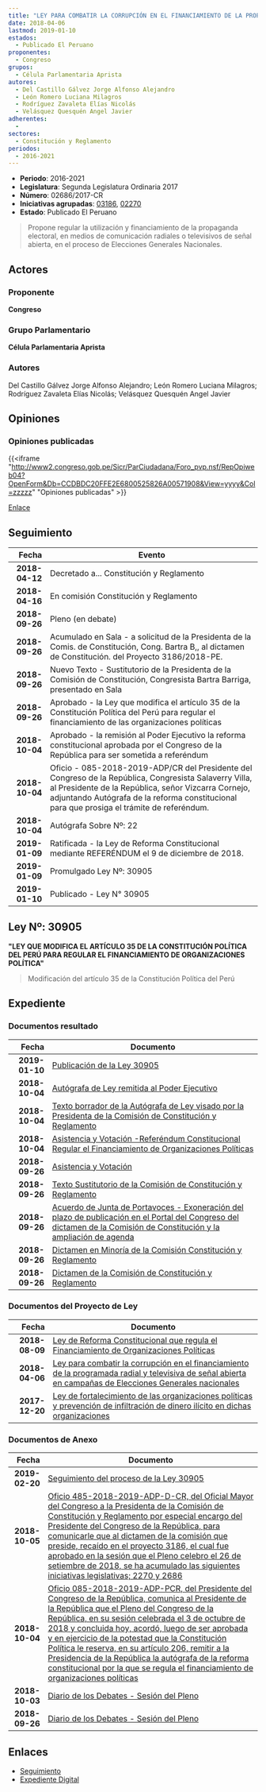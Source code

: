 ```yaml
---
title: "LEY PARA COMBATIR LA CORRUPCIÓN EN EL FINANCIAMIENTO DE LA PROPAGANDA RADIAL Y TELEVISIVA DE SEÑAL ABIERTA EN CAMPAÑAS DE ELECCIONES GENERALES NACIONALES"
date: 2018-04-06
lastmod: 2019-01-10
estados: 
  - Publicado El Peruano
proponentes: 
  - Congreso
grupos: 
  - Célula Parlamentaria Aprista
autores: 
  - Del Castillo Gálvez Jorge Alfonso Alejandro
  - León Romero Luciana Milagros
  - Rodríguez Zavaleta Elías Nicolás
  - Velásquez Quesquén Angel Javier
adherentes: 
  - 
sectores: 
  - Constitución y Reglamento
periodos: 
  - 2016-2021
---
```


- **Periodo**: 2016-2021
- **Legislatura**: Segunda Legislatura Ordinaria 2017
- **Número**: 02686/2017-CR
- **Iniciativas agrupadas**: [03186](../../03100/03186), [02270](../../02200/02270)
- **Estado**: Publicado El Peruano

> Propone regular la utilización y financiamiento de la propaganda electoral, en medios de comunicación radiales o televisivos de señal abierta, en el proceso de Elecciones Generales Nacionales.


## Actores

### Proponente

**Congreso**

### Grupo Parlamentario

**Célula Parlamentaria Aprista**

### Autores

Del Castillo Gálvez Jorge Alfonso Alejandro; León Romero Luciana Milagros; Rodríguez Zavaleta Elías Nicolás; Velásquez Quesquén Angel Javier


## Opiniones

### Opiniones publicadas

{{<iframe "http://www2.congreso.gob.pe/Sicr/ParCiudadana/Foro_pvp.nsf/RepOpiweb04?OpenForm&Db=CCDBDC20FFE2E6800525826A00571908&View=yyyy&Col=zzzzz" "Opiniones publicadas" >}}

[Enlace](http://www2.congreso.gob.pe/Sicr/ParCiudadana/Foro_pvp.nsf/RepOpiweb04?OpenForm&Db=CCDBDC20FFE2E6800525826A00571908&View=yyyy&Col=zzzzz)

## Seguimiento

| Fecha | Evento |
|------:|--------|
| **2018-04-12** | Decretado a... Constitución y Reglamento|
| **2018-04-16** | En comisión Constitución y Reglamento|
| **2018-09-26** | Pleno (en debate)|
| **2018-09-26** | Acumulado en Sala - a solicitud de la Presidenta de la Comis. de Constitución, Cong. Bartra B,, al dictamen de Constitución. del Proyecto 3186/2018-PE.|
| **2018-09-26** | Nuevo Texto - Sustitutorio de la Presidenta de la Comisión de Constitución, Congresista Bartra Barriga, presentado en Sala|
| **2018-09-26** | Aprobado - la Ley que modifica el artículo 35 de la Constitución Política del Perú para regular el financiamiento de las organizaciones políticas|
| **2018-10-04** | Aprobado - la remisión al Poder Ejecutivo la reforma constitucional aprobada por el Congreso de la República para ser sometida a referéndum|
| **2018-10-04** | Oficio - 085-2018-2019-ADP/CR del Presidente del Congreso de la República, Congresista Salaverry Villa, al Presidente de la República, señor Vizcarra Cornejo, adjuntando Autógrafa de la reforma constitucional para que prosiga el trámite de referéndum.|
| **2018-10-04** | Autógrafa Sobre Nº: 22|
| **2019-01-09** | Ratificada - la Ley de Reforma Constitucional mediante REFERÉNDUM el 9 de diciembre de 2018.|
| **2019-01-09** | Promulgado Ley Nº: 30905|
| **2019-01-10** | Publicado - Ley N° 30905|

## Ley Nº: 30905

**"LEY QUE MODIFICA EL ARTÍCULO 35 DE LA CONSTITUCIÓN POLÍTICA DEL PERÚ PARA REGULAR EL FINANCIAMIENTO DE ORGANIZACIONES POLÍTICA"**

> Modificación del artículo 35 de la Constitución Política del Perú


## Expediente


### Documentos resultado

| Fecha | Documento |
|------:|--------|
| **2019-01-10** | [Publicación de la Ley 30905](http://www.leyes.congreso.gob.pe/Documentos/2016_2021/ADLP/Normas_Legales/30905-LEY.pdf) |
| **2018-10-04** | [Autógrafa de Ley remitida al Poder Ejecutivo](http://www.leyes.congreso.gob.pe/Documentos/2016_2021/ADLP/Texto_Aprobado/AU0318620181004.pdf) |
| **2018-10-04** | [Texto borrador de la Autógrafa de Ley visado por la Presidenta de la Comisión de Constitución y Reglamento](http://www.leyes.congreso.gob.pe/Documentos/2016_2021/Texto_Borrador_de_Autografa/BAU0318620181004.pdf) |
| **2018-10-04** | [Asistencia y Votación -Referéndum Constitucional Regular el Financiamiento de Organizaciones Políticas](http://www.leyes.congreso.gob.pe/Documentos/2016_2021/Asistencia_y_Votacion/Proyectos_de_Ley/AVR0318620181004.pdf) |
| **2018-09-26** | [Asistencia y Votación](http://www.leyes.congreso.gob.pe/Documentos/2016_2021/Asistencia_y_Votacion/Proyectos_de_Ley/AV0318620180926.pdf) |
| **2018-09-26** | [Texto Sustitutorio de la Comisión de Constitución y Reglamento](http://www.leyes.congreso.gob.pe/Documentos/2016_2021/Texto_Sustitutorio/Proyectos_de_Ley/TS0318620180926.pdf) |
| **2018-09-26** | [Acuerdo de Junta de Portavoces - Exoneración del plazo de publicación en el Portal del Congreso del dictamen de la Comisión de Constitución y la ampliación de agenda](http://www.leyes.congreso.gob.pe/Documentos/2016_2021/Acuerdos/Junta_Portavoces/AJP0318620180926.pdf) |
| **2018-09-26** | [Dictamen en Minoría de la Comisión Constitución y Reglamento](http://www.leyes.congreso.gob.pe/Documentos/2016_2021/Dictamenes/Proyectos_de_Ley/03186DC04MIN20180926.pdf) |
| **2018-09-26** | [Dictamen de la Comisión de Constitución y Reglamento](http://www.leyes.congreso.gob.pe/Documentos/2016_2021/Dictamenes/Proyectos_de_Ley/03186DC04MAY20180926..pdf) |

### Documentos del Proyecto de Ley

| Fecha | Documento |
|------:|--------|
| **2018-08-09** | [Ley de Reforma Constitucional que regula el Financiamiento de Organizaciones Políticas](http://www.leyes.congreso.gob.pe/Documentos/2016_2021/Proyectos_de_Ley_y_de_Resoluciones_Legislativas/PL0318620180809.pdf) |
| **2018-04-06** | [Ley para combatir la corrupción en el financiamiento de la programada radial y televisiva de señal abierta en campañas de Elecciones Generales nacionales](http://www.leyes.congreso.gob.pe/Documentos/2016_2021/Proyectos_de_Ley_y_de_Resoluciones_Legislativas/PL0268620180406.PDF) |
| **2017-12-20** | [Ley de fortalecimiento de las organizaciones políticas y prevención de infiltración de dinero ilícito en dichas organizaciones](http://www.leyes.congreso.gob.pe/Documentos/2016_2021/Proyectos_de_Ley_y_de_Resoluciones_Legislativas/PL0227020171220.pdf) |

### Documentos de Anexo

| Fecha | Documento |
|------:|--------|
| **2019-02-20** | [Seguimiento del proceso de la Ley 30905](http://www.leyes.congreso.gob.pe/Documentos/2016_2021/Seguimiento_de_Proyectos_de_Ley/02270PL20191021.pdf) |
| **2018-10-05** | [Oficio 485-2018-2019-ADP-D-CR, del Oficial Mayor del Congreso a la Presidenta de la Comisión de Constitución y Reglamento por especial encargo del Presidente del Congreso de la República, para comunicarle que al dictamen de la comisión que preside, recaído en el proyecto 3186, el cual fue aprobado en la sesión que el Pleno celebro el 26 de setiembre de 2018, se ha acumulado las siguientes iniciativas legislativas; 2270 y 2686](http://www.leyes.congreso.gob.pe/Documentos/2016_2021/Oficios/Oficialia_Mayor/OFICIO-485-2018-2019-ADP-D-CR.pdf) |
| **2018-10-04** | [Oficio 085-2018-2019-ADP-PCR, del Presidente del Congreso de la República, comunica al Presidente de la República que el Pleno del Congreso de la República, en su sesión celebrada el 3 de octubre de 2018 y concluida hoy, acordó, luego de ser aprobada y en ejercicio de la potestad que la Constitución Política le reserva, en su artículo 206, remitir a la Presidencia de la República la autógrafa de la reforma constitucional por la que se regula el financiamiento de organizaciones políticas](http://www.leyes.congreso.gob.pe/Documentos/2016_2021/Oficios/Presidencia_del_Congreso/OFICIO-085-2018-2019-ADP-PCR.pdf) |
| **2018-10-03** | [Diario de los Debates - Sesión del Pleno](http://www2.congreso.gob.pe/Sicr/DiarioDebates/Publicad.nsf/SesionesPleno/05256D6E0073DFE90525831C0063738F/$FILE/PLO-2018-8D.pdf) |
| **2018-09-26** | [Diario de los Debates - Sesión del Pleno](http://www2.congreso.gob.pe/Sicr/DiarioDebates/Publicad.nsf/SesionesPleno/05256D6E0073DFE90525831500568241/$FILE/PLO-2018-8C.pdf) |

## Enlaces 

- [Seguimiento](http://www2.congreso.gob.pe/Sicr/TraDocEstProc/CLProLey2016.nsf/f7fff46988ca05b1052578e100829cc7/5b1a98fe6228effe05258267007eb603?OpenDocument)
- [Expediente Digital](http://www2.congreso.gob.pe/Sicr/TraDocEstProc/CLProLey2016.nsf/f7fff46988ca05b1052578e100829cc7/5b1a98fe6228effe05258267007eb603?OpenDocument&Click=05257FB7005EB655.eb71d0cf91d8294e05256cdf006b5706/$Body/0.1C6C)
